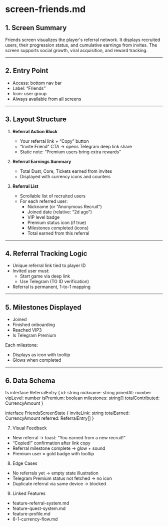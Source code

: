 # screen-friends.md

## 1. Screen Summary
Friends screen visualizes the player's referral network. It displays recruited users, their progression status, and cumulative earnings from invites. The screen supports social growth, viral acquisition, and reward tracking.

---

## 2. Entry Point
- Access: bottom nav bar
- Label: “Friends”
- Icon: user group
- Always available from all screens

---

## 3. Layout Structure
1. **Referral Action Block**
   - Your referral link + “Copy” button
   - “Invite Friend” CTA → opens Telegram deep link share
   - Static note: “Premium users bring extra rewards”

2. **Referral Earnings Summary**
   - Total Dust, Core, Tickets earned from invites
   - Displayed with currency icons and counters

3. **Referral List**
   - Scrollable list of recruited users
   - For each referred user:
     - Nickname (or “Anonymous Recruit”)
     - Joined date (relative: “2d ago”)
     - VIP level badge
     - Premium status icon (if true)
     - Milestones completed (icons)
     - Total earned from this referral

---

## 4. Referral Tracking Logic
- Unique referral link tied to player ID
- Invited user must:
  - Start game via deep link
  - Use Telegram (TG ID verification)
- Referral is permanent, 1-to-1 mapping

---

## 5. Milestones Displayed
- Joined
- Finished onboarding
- Reached VIP3
- Is Telegram Premium

Each milestone:
- Displays as icon with tooltip
- Glows when completed

---

## 6. Data Schema

ts
interface ReferralEntry {
  id: string
  nickname: string
  joinedAt: number
  vipLevel: number
  isPremium: boolean
  milestones: string[]
  totalContributed: CurrencyAmount
}

interface FriendsScreenState {
  inviteLink: string
  totalEarned: CurrencyAmount
  referred: ReferralEntry[]
}

7. Visual Feedback
- New referral → toast: “You earned from a new recruit!”
- “Copied!” confirmation after link copy
- Referral milestone complete → glow + sound
- Premium user = gold badge with tooltip

8. Edge Cases
- No referrals yet → empty state illustration
- Telegram Premium status not fetched → no icon
- Duplicate referral via same device → blocked

9. Linked Features
- feature-referral-system.md
- feature-quest-system.md
- feature-profile.md
- 6-1-currency-flow.md
